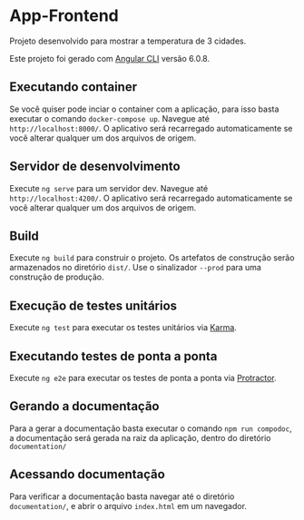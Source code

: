# App-Frontend

Projeto desenvolvido para mostrar a temperatura de 3 cidades.

Este projeto foi gerado com [Angular CLI](https://github.com/angular/angular-cli) versão 6.0.8.

## Executando container

Se você quiser pode inciar o container com a aplicação, para isso basta executar o comando `docker-compose up`. Navegue até `http://localhost:8000/`.
O aplicativo será recarregado automaticamente se você alterar qualquer um dos arquivos de origem.

## Servidor de desenvolvimento

Execute `ng serve` para um servidor dev. Navegue até `http://localhost:4200/`. O aplicativo será recarregado automaticamente se você alterar qualquer um dos arquivos de origem.


## Build

Execute `ng build` para construir o projeto. Os artefatos de construção serão armazenados no diretório `dist/`. Use o sinalizador `--prod` para uma construção de produção.

## Execução de testes unitários

Execute `ng test` para executar os testes unitários via [Karma](https://karma-runner.github.io).

## Executando testes de ponta a ponta

Execute `ng e2e` para executar os testes de ponta a ponta via [Protractor](http://www.protractortest.org/).

## Gerando a documentação

Para a gerar a documentação basta executar o comando `npm run compodoc`, a documentação será gerada na raiz da aplicação, dentro do diretório `documentation/`

## Acessando documentação 

Para verificar a documentação basta navegar até o diretório `documentation/`, e abrir o arquivo `index.html` em um navegador.


